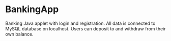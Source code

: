 # BankingApp

Banking Java applet with login and registration. All data is connected to MySQL database on localhost. Users can deposit to and withdraw from their own balance.

